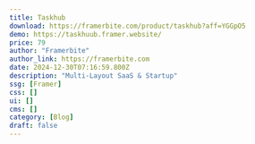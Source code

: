 ```yaml
---
title: Taskhub
download: https://framerbite.com/product/taskhub?aff=YGGpO5
demo: https://taskhuub.framer.website/
price: 79
author: "Framerbite"
author_link: https://framerbite.com
date: 2024-12-30T07:16:59.800Z
description: "Multi-Layout SaaS & Startup"
ssg: [Framer]
css: []
ui: []
cms: []
category: [Blog]
draft: false
---
```

